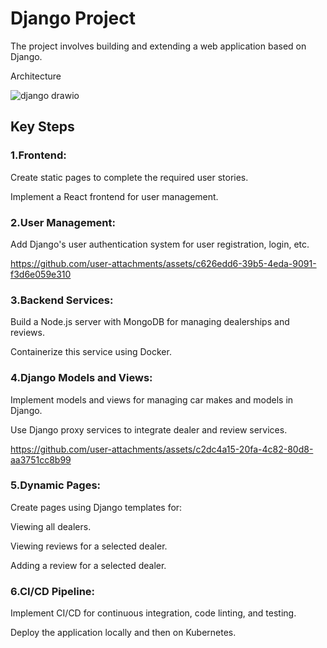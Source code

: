 # Django Project
The project involves building and extending a web application based on Django. 

Architecture

![django drawio](https://github.com/user-attachments/assets/e6b9bfc7-2540-4adb-aa53-8921e67eaacc)


## Key Steps

### 1.Frontend:

Create static pages to complete the required user stories.

Implement a React frontend for user management.

### 2.User Management:

Add Django's user authentication system for user registration, login, etc.



https://github.com/user-attachments/assets/c626edd6-39b5-4eda-9091-f3d6e059e310



### 3.Backend Services:

Build a Node.js server with MongoDB for managing dealerships and reviews.

Containerize this service using Docker.

### 4.Django Models and Views:

Implement models and views for managing car makes and models in Django.

Use Django proxy services to integrate dealer and review services.



https://github.com/user-attachments/assets/c2dc4a15-20fa-4c82-80d8-aa3751cc8b99



### 5.Dynamic Pages:

Create pages using Django templates for:

  Viewing all dealers.
  
  Viewing reviews for a selected dealer.
  
  Adding a review for a selected dealer.

### 6.CI/CD Pipeline:

Implement CI/CD for continuous integration, code linting, and testing.

Deploy the application locally and then on Kubernetes.

